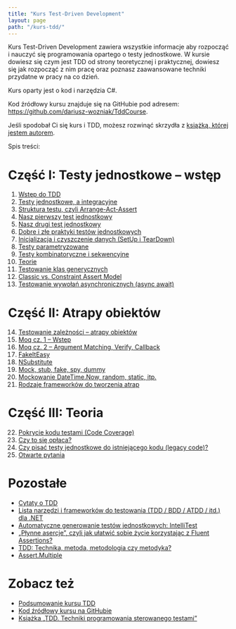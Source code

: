 ```yaml
---
title: "Kurs Test-Driven Development"
layout: page
path: "/kurs-tdd/"
---
```


Kurs Test-Driven Development zawiera wszystkie informacje aby rozpocząć i nauczyć się programowania opartego o testy jednostkowe. W kursie dowiesz się czym jest TDD od strony teoretycznej i praktycznej, dowiesz się jak rozpocząć z nim pracę oraz poznasz zaawansowane techniki przydatne w pracy na co dzień.

Kurs oparty jest o kod i narzędzia C#.

Kod źródłowy kursu znajduje się na GitHubie pod adresem: https://github.com/dariusz-wozniak/TddCourse.

Jeśli spodobał Ci się kurs i TDD, możesz rozwinąć skrzydła z [książką, której jestem autorem](/ksiazka-tdd).

Spis treści:

# Część I: Testy jednostkowe – wstęp

1. [Wstęp do TDD](/posts/kurs-tdd-1-wstep/)
1. [Testy jednostkowe, a integracyjne](/posts/kurs-tdd-2-testy-jednostkowe-a-testy-integracyjne/)
1. [Struktura testu, czyli Arrange-Act-Assert](/posts/kurs-tdd-3-struktura-test-czyli-arrange-act-assert)
1. [Nasz pierwszy test jednostkowy](/posts/kurs-tdd-4-nasz-pierwszy-test-jednostkowy)
1. [Nasz drugi test jednostkowy](/posts/kurs-tdd-5-nasz-drugi-test-jednostkowy)
1. [Dobre i złe praktyki testów jednostkowych](/posts/kurs-tdd-6-dobre-i-zle-praktyki-testow-jednostkowych)
1. [Inicjalizacja i czyszczenie danych (SetUp i TearDown)](/posts/kurs-tdd-7-inicjalizacja-i-czyszczenie-danych-setup-i-teardown/)
1. [Testy parametryzowane](/posts/kurs-tdd-8-testy-parametryzowane)
1. [Testy kombinatoryczne i sekwencyjne](/posts/kurs-tdd-9-testy-kombinatoryczne-i-sekwencyjne)
1. [Teorie](/posts/kurs-tdd-10-teorie)
1. [Testowanie klas generycznych](/posts/kurs-tdd-11-testowanie-klas-generycznych)
1. [Classic vs. Constraint Assert Model](/posts/kurs-tdd-12-classic-vs-constraint-assert-model)
1. [Testowanie wywołań asynchronicznych (async await)](/posts/kurs-tdd-13-testowanie-wywolan-asynchronicznych-async-await)

# Część II: Atrapy obiektów

14. [Testowanie zależności – atrapy obiektów](/posts/kurs-tdd-14-testowanie-zaleznosci-atrapy-obiektow)
1. [Moq cz. 1 – Wstęp](/posts/kurs-tdd-15-wstep-do-moq)
1. [Moq cz. 2 – Argument Matching, Verify, Callback](/posts/kurs-tdd-16-zaawansowane-techniki-moq-argument-matching-verify-callback)
1. [FakeItEasy](/posts/kurs-tdd-17-fakeiteasy)
1. [NSubstitute](/posts/kurs-tdd-18-nsubstitute)
1. [Mock, stub, fake, spy, dummy](/posts/kurs-tdd-19-mock-stub-fake-spy-dummy)
1. [Mockowanie DateTime.Now, random, static, itp.](/posts/kurs-tdd-20-mockowanie-datetime-now-random-static-itp)
1. [Rodzaje frameworków do tworzenia atrap](/posts/kurs-tdd-21-rodzaje-frameworkow-do-tworzenia-atrap/)

# Część III: Teoria

22. [Pokrycie kodu testami (Code Coverage)](/posts/kurs-tdd-22-pokrycie-kodu-testami-code-coverage/)
1. [Czy to się opłaca?](/posts/kurs-tdd-23-czy-to-sie-oplaca/)
1. [Czy pisać testy jednostkowe do istniejącego kodu (legacy code)?](/posts/kurs-tdd-24-czy-pisac-testy-jednostkowe-do-istniejacego-kodu-legacy-code/)
1. [Otwarte pytania](/posts/kurs-tdd-25-otwarte-pytania/)

# Pozostałe

- [Cytaty o TDD](/posts/cytaty-o-tdd/)
- [Lista narzędzi i frameworków do testowania (TDD / BDD / ATDD / itd.) dla .NET](/posts/lista-narzedzi-i-frameworkow-do-testowania-dla-net)
- [Automatyczne generowanie testów jednostkowych: IntelliTest](/posts/automatyczne-generowanie-testow-jednostkowych-intellitest/)
- [„Płynne asercje”, czyli jak ułatwić sobie życie korzystając z Fluent Assertions?](
/posts/plynne-asercje-czyli-jak-ulatwic-sobie-zycie-korzystajac-z-fluent-assertions)
- [TDD: Technika, metoda, metodologia czy metodyka?](/posts/tdd-technika-metoda-metodologia-czy-metodyka/)
- [Assert.Multiple](/posts/assert-multiple/)

# Zobacz też

- [Podsumowanie kursu TDD](/posts/podsumowanie-kursu-tdd/)
- [Kod źródłowy kursu na GitHubie](https://github.com/dariusz-wozniak/TddCourse)
- [Książka „TDD. Techniki programowania sterowanego testami”](/ksiazka-tdd/)
